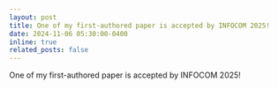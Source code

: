 ```yaml
---
layout: post
title: One of my first-authored paper is accepted by INFOCOM 2025!
date: 2024-11-06 05:30:00-0400
inline: true
related_posts: false
---
```


One of my first-authored paper is accepted by INFOCOM 2025!
